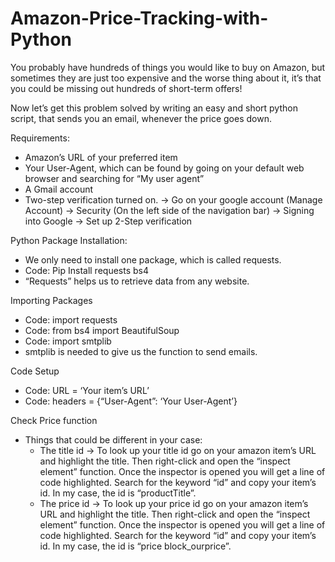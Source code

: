 # Amazon-Price-Tracking-with-Python
You probably have hundreds of things you would like to buy on Amazon, but sometimes they are just too expensive and the worse thing about it, it’s that you could be missing out hundreds of short-term offers! 

Now let’s get this problem solved by writing an easy and short python script, that sends you an email, whenever the price goes down.

Requirements:
- Amazon’s URL of your preferred item
- Your User-Agent, which can be found by going on your default web browser and searching for “My user agent”
- A Gmail account
- Two-step verification turned on. -> Go on your google account (Manage Account) -> Security (On the left side of the navigation bar) -> Signing into Google -> Set up 2-Step verification

Python Package Installation:
- We only need to install one package, which is called requests.
- Code: Pip Install requests bs4
- “Requests” helps us to retrieve data from any website.

Importing Packages
- Code: import requests
- Code: from bs4 import BeautifulSoup
- Code: import smtplib
- smtplib is needed to give us the function to send emails.

Code Setup
- Code: URL = ‘Your item’s URL’
- Code: headers = {“User-Agent”: ‘Your User-Agent’}

Check Price function
  - Things that could be different in your case:
    - The title id -> To look up your title id go on your amazon item’s URL and highlight the title. Then right-click and open the “inspect element” function. Once                    the inspector is opened you will get a line of code highlighted. Search for the keyword “id” and copy your item’s id. In my case, the id is “productTitle”.
    - The price id -> To look up your price id go on your amazon item’s URL and highlight the title. Then right-click and open the “inspect element” function. Once the inspector is opened you will get a line of code highlighted. Search for the keyword “id” and copy your item’s id. In my case, the id is “price block_ourprice”.

